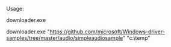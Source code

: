 Usage:

downloader.exe <uri> <save path>

downloader.exe "https://github.com/microsoft/Windows-driver-samples/tree/master/audio/simpleaudiosample" "c:\temp"

